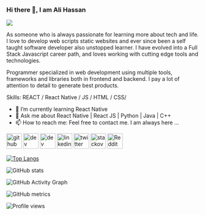 ### Hi there 👋, I am Ali Hassan
![](https://pbs.twimg.com/profile_banners/981872157297868800/1576083205/600x200)

 As someone who is always passionate for learning more about tech and life. I love to develop web scripts static websites and ever since been a self taught software developer also unstopped learner. I have evolved into a Full Stack Javascript career path, and loves working with cutting edge tools and technologies.

Programmer specialized in web development using multiple tools, frameworks and libraries both in frontend and backend. I pay a lot of attention to detail to generate best products.

Skills: REACT / React Native / JS / HTML / CSS/

- 🌱 I’m currently learning React Native 
- 💬 Ask me about React Native | React JS | Python | Java | C++ 
- 📫 How to reach me:  Feel free to contact me. I am always here ...  


[<img src='https://cdn.jsdelivr.net/npm/simple-icons@3.0.1/icons/github.svg' alt='github' height='40'>](https://github.com/alihaxan020)  [<img src='https://cdn.jsdelivr.net/npm/simple-icons@3.0.1/icons/dev-dot-to.svg' alt='dev' height='40'>](https://dev.to/https://dev.to/alihaxan020)  [<img src='https://cdn.jsdelivr.net/npm/simple-icons@3.0.1/icons/hashnode.svg' alt='dev' height='40'>](https://raees.hashnode.dev/)  [<img src='https://cdn.jsdelivr.net/npm/simple-icons@3.0.1/icons/linkedin.svg' alt='linkedin' height='40'>](https://www.linkedin.com/in/https://www.linkedin.com/in/raeesali/)  [<img src='https://cdn.jsdelivr.net/npm/simple-icons@3.0.1/icons/twitter.svg' alt='twitter' height='40'>](https://twitter.com/https://twitter.com/alihaxan07)  [<img src='https://cdn.jsdelivr.net/npm/simple-icons@3.0.1/icons/stackoverflow.svg' alt='stackoverflow' height='40'>](https://stackoverflow.com/users/10484698/ali-hassan)  [<img src='https://cdn.jsdelivr.net/npm/simple-icons@3.0.1/icons/reddit.svg' alt='Reddit' height='40'>](https://www.reddit.com/user/Ali_hasxan)  

[![Top Langs](https://github-readme-stats.vercel.app/api/top-langs/?username=alihaxan020)](https://github.com/anuraghazra/github-readme-stats)

![GitHub stats](https://github-readme-stats.vercel.app/api?username=alihaxan020&show_icons=true&count_private=true)  

![GitHub Activity Graph](https://activity-graph.herokuapp.com/graph?username=alihaxan020)  

![GitHub metrics](https://metrics.lecoq.io/alihaxan020)  

![Profile views](https://gpvc.arturio.dev/alihaxan020)  
